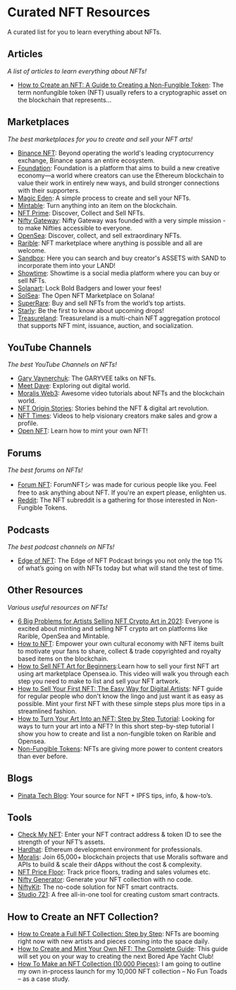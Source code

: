 # Curated NFT Resources

A curated list for you to learn everything about NFTs.

## Articles

_A list of articles to learn everything about NFTs!_

- [How to Create an NFT: A Guide to Creating a Non-Fungible Token](https://cointelegraph.com/nonfungible-tokens-for-beginners/how-to-create-an-nft): The term nonfungible token (NFT) usually refers to a cryptographic asset on the blockchain that represents...


## Marketplaces

_The best marketplaces for you to create and sell your NFT arts!_

- [Binance NFT](https://www.binance.com/en/nft/home): Beyond operating the world's leading cryptocurrency exchange, Binance spans an entire ecosystem.
- [Foundation](https://foundation.app/): Foundation is a platform that aims to build a new creative economy—a world where creators can use the Ethereum blockchain to value their work in entirely new ways, and build stronger connections with their supporters.
- [Magic Eden](https://magiceden.io/): A simple process to create and sell your NFTs.
- [Mintable](https://mintable.app/): Turn anything into an item on the blockchain.
- [NFT Prime](https://nftprime.com/): Discover, Collect and Sell NFTs.
- [Nifty Gateway](https://niftygateway.com/): Nifty Gateway was founded with a very simple mission - to make Nifties accessible to everyone.
- [OpenSea](https://opensea.io/): Discover, collect, and sell extraordinary NFTs.
- [Rarible](https://rarible.com/): NFT marketplace where anything is possible and all are welcome.
- [Sandbox](https://www.sandbox.game/en/shop/): Here you can search and buy creator's ASSETS with SAND to incorporate them into your LAND!
- [Showtime](https://showtime.io/): Showtime is a social media platform where you can buy or sell NFTs.
- [Solanart](https://solanart.io/): Lock Bold Badgers and lower your fees!
- [SolSea](https://solsea.io/): The Open NFT Marketplace on Solana!
- [SuperRare](https://superrare.com/): Buy and sell NFTs from the world’s top artists.
- [Starly](https://starly.io/): Be the first to know about upcoming drops!
- [Treasureland](https://treasureland.market/): Treasureland is a multi-chain NFT aggregation protocol that supports NFT mint, issuance, auction, and socialization.

## YouTube Channels

_The best YouTube Channels on NFTs!_

- [Gary Vaynerchuk](https://www.youtube.com/c/garyvee): The GARYVEE talks on NFTs.
- [Meet Dave](https://www.youtube.com/channel/UCT-_CNsc1IVnsDFr5XVdpqg): Exploring out digital world.
- [Moralis Web3](https://www.youtube.com/c/MoralisWeb3): Awesome video tutorials about NFTs and the blockchain world.
- [NFT Origin Stories](https://www.youtube.com/channel/UCphV9xj813mt8FXOsouripg): Stories behind the NFT & digital art revolution.
- [NFT Times](https://www.youtube.com/channel/UCMTMppmOoXmMw-hdbFIVHyA): Videos to help visionary creators make sales and grow a profile.
- [Open NFT](https://www.youtube.com/channel/UCG_sHFCCQFVkeEse1YGshHQ): Learn how to mint your own NFT!

## Forums

_The best forums on NFTs!_

- [Forum NFT](https://www.forumnft.com/): ForumNFTシ was made for curious people like you. Feel free to ask anything about NFT. If you're an expert please, enlighten us.
- [Reddit](https://www.reddit.com/r/NFT/): The NFT subreddit is a gathering for those interested in Non-Fungible Tokens.

## Podcasts

_The best podcast channels on NFTs!_

- [Edge of NFT](https://edgeofnft.com/): The Edge of NFT Podcast brings you not only the top 1% of what’s going on with NFTs today but what will stand the test of time.

## Other Resources

_Various useful resources on NFTs!_

- [6 Big Problems for Artists Selling NFT Crypto Art in 2021](https://youtu.be/msHRy-3WOaA): Everyone is excited about minting and selling NFT crypto art on platforms like Rarible, OpenSea and Mintable.
- [How to NFT](https://www.howtonft.org/): Empower your own cultural economy with NFT items built to motivate your fans to share, collect & trade copyrighted and royalty based items on the blockchain.
- [How to Sell NFT Art for Beginners](https://youtu.be/_fWfPVL6wOA):Learn how to sell your first NFT art using art marketplace Opensea.io. This video will walk you through each step you need to make to list and sell your NFT artwork.
- [How to Sell Your First NFT: The Easy Way for Digital Artists](https://www.youtube.com/watch?v=CFD_8oDxw1k): NFT guide for regular people who don't know the lingo and just want it as easy as possible. Mint your first NFT with these simple steps plus more tips in a streamlined fashion.
- [How to Turn Your Art Into an NFT: Step by Step Tutorial](https://www.youtube.com/watch?v=CFD_8oDxw1k): Looking for ways to turn your art into a NFT? In this short step-by-step tutorial I show you how to create and list a non-fungible token on Rarible and Opensea.
- [Non-Fungible Tokens](https://ethereum.org/en/nft/): NFTs are giving more power to content creators than ever before.


## Blogs

- [Pinata Tech Blog](https://medium.com/pinata): Your source for NFT + IPFS tips, info, & how-to’s.

## Tools

- [Check My NFT](https://checkmynft.com/): Enter your NFT contract address & token ID to see the strength of your NFT’s assets.
- [Hardhat](https://hardhat.org/): Ethereum development environment for professionals.
- [Moralis](https://moralis.io/): Join 65,000+ blockchain projects that use Moralis software and APIs to build & scale their dApps without the cost & complexity.
- [NFT Price Floor](https://nftpricefloor.com/): Track price floors, trading and sales volumes etc.
- [Nifty Generator](https://www.niftygenerator.xyz/): Generate your NFT collection with no code.
- [NiftyKit](https://niftykit.com/): The no-code solution for NFT smart contracts.
- [Studio 721](https://www.721.so/): A free all-in-one tool for creating custom smart contracts.

## How to Create an NFT Collection?

- [How to Create a Full NFT Collection: Step by Step](https://www.nft-innovation.com/post/how-to-create-an-nft-collection-step-by-step): NFTs are booming right now with new artists and pieces coming into the space daily.
- [How to Create and Mint Your Own NFT: The Complete Guide](https://www.uxsequence.io/learn/article/guide-to-making-your-own-nft/): This guide will set you on your way to creating the next Bored Ape Yacht Club!
- [How To Make an NFT Collection (10,000 Pieces)](https://peerthroughmedia.com/how-to-make-nft-collection/): I am going to outline my own in-process launch for my 10,000 NFT collection – No Fun Toads – as a case study.
